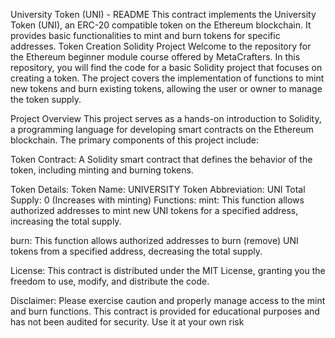 University Token (UNI) - README
This contract implements the University Token (UNI), an ERC-20 compatible token on the Ethereum blockchain. It provides basic functionalities to mint and burn tokens for specific addresses.
Token Creation Solidity Project
Welcome to the repository for the Ethereum beginner module course offered by MetaCrafters. In this repository, you will find the code for a basic Solidity project that focuses on creating a token. The project covers the implementation of functions to mint new tokens and burn existing tokens, allowing the user or owner to manage the token supply.

Project Overview
This project serves as a hands-on introduction to Solidity, a programming language for developing smart contracts on the Ethereum blockchain. The primary components of this project include:

Token Contract: A Solidity smart contract that defines the behavior of the token, including minting and burning tokens.


Token Details:
Token Name: UNIVERSITY
Token Abbreviation: UNI
Total Supply: 0 (Increases with minting)
Functions:
mint: This function allows authorized addresses to mint new UNI tokens for a specified address, increasing the total supply.

burn: This function allows authorized addresses to burn (remove) UNI tokens from a specified address, decreasing the total supply.

License:
This contract is distributed under the MIT License, granting you the freedom to use, modify, and distribute the code.

Disclaimer:
Please exercise caution and properly manage access to the mint and burn functions. This contract is provided for educational purposes and has not been audited for security. Use it at your own risk
